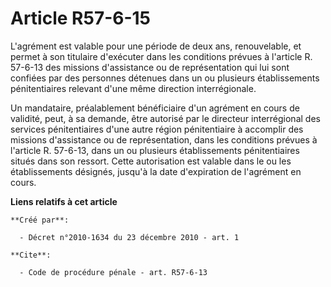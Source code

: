 # Article R57-6-15

L'agrément est valable pour une période de deux ans, renouvelable, et permet à son titulaire d'exécuter dans les conditions
prévues à l'article R. 57-6-13 des missions d'assistance ou de représentation qui lui sont confiées par des personnes
détenues dans un ou plusieurs établissements pénitentiaires relevant d'une même direction interrégionale. 

Un mandataire, préalablement bénéficiaire d'un agrément en cours de validité, peut, à sa demande, être autorisé par le
directeur interrégional des services pénitentiaires d'une autre région pénitentiaire à accomplir des missions d'assistance ou
de représentation, dans les conditions prévues à l'article R. 57-6-13, dans un ou plusieurs établissements pénitentiaires
situés dans son ressort. Cette autorisation est valable dans le ou les établissements désignés, jusqu'à la date d'expiration
de l'agrément en cours.

**Liens relatifs à cet article**

	**Créé par**:

	  - Décret n°2010-1634 du 23 décembre 2010 - art. 1

	**Cite**:

	  - Code de procédure pénale - art. R57-6-13
